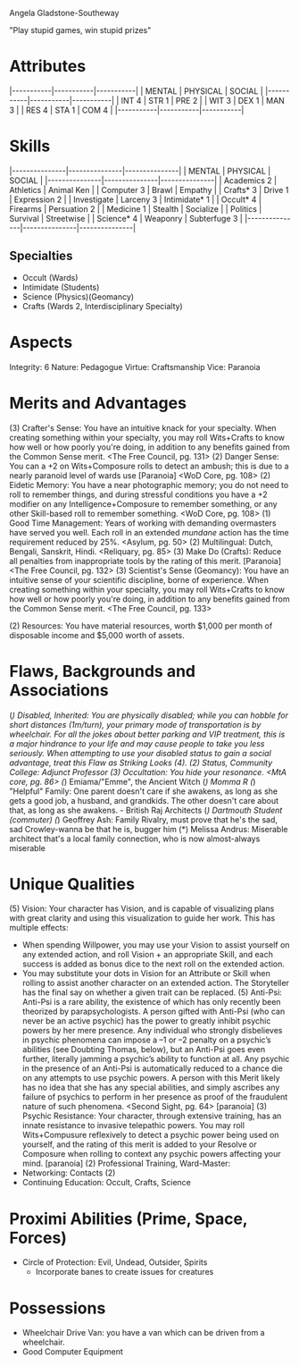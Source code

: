 Angela Gladstone-Southeway

"Play stupid games, win stupid prizes"


Attributes
============

|-----------|-----------|-----------|
| MENTAL	| PHYSICAL	| SOCIAL	|
|-----------|-----------|-----------|
| INT 4		| STR 1		| PRE 2     |
| WIT 3     | DEX 1     | MAN 3     |
| RES 4     | STA 1     | COM 4     |
|-----------|-----------|-----------|



Skills
============

|---------------|---------------|---------------|
| MENTAL        | PHYSICAL      | SOCIAL        |
|---------------|---------------|---------------|
| Academics   2 | Athletics     | Animal Ken    |
| Computer    3 | Brawl         | Empathy       |
| Crafts*     3 | Drive       1 | Expression  2 |
| Investigate   | Larceny     3 | Intimidate* 1 |
| Occult*     4 | Firearms      | Persuation  2 |
| Medicine    1 | Stealth       | Socialize     |
| Politics      | Survival      | Streetwise    |
| Science*    4 | Weaponry      | Subterfuge  3 |
|---------------|---------------|---------------|



Specialties
------------

* Occult (Wards)
* Intimidate (Students)
* Science (Physics)(Geomancy)
* Crafts (Wards 2, Interdisciplinary Specialty)



Aspects
============

Integrity: 6
Nature: Pedagogue
Virtue: Craftsmanship
Vice: Paranoia



Merits and Advantages
============

(3) Crafter's Sense: You have an intuitive knack for your specialty.  When creating something within your specialty, you may roll Wits+Crafts to know how well or how poorly you're doing, in addition to any benefits gained from the Common Sense merit.  <The Free Council, pg. 131>
(2) Danger Sense: You can a +2 on Wits+Composure rolls to detect an ambush; this is due to a nearly paranoid level of wards use [Paranoia] <WoD Core, pg. 108>
(2) Eidetic Memory: You have a near photographic memory; you do not need to roll to remember things, and during stressful conditions you have a +2 modifier on any Intelligence+Composure to remember something, or any other Skill-based roll to remember something.  <WoD Core, pg. 108>
(1) Good Time Management: Years of working with demanding overmasters have served you well.  Each roll in an extended _mundane_ action has the time requirement reduced by 25%.  <Asylum, pg. 50>
(2) Multilingual: Dutch, Bengali, Sanskrit, Hindi. <Reliquary, pg. 85>
(3) Make Do (Crafts): Reduce all penalties from inappropriate tools by the rating of this merit. [Paranoia] <The Free Council, pg. 132>
(3) Scientist's Sense (Geomancy): You have an intuitive sense of your scientific discipline, borne of experience.  When creating something within your specialty, you may roll Wits+Crafts to know how well or how poorly you're doing, in addition to any benefits gained from the Common Sense merit.  <The Free Council, pg. 133>

(2) Resources: You have material resources, worth $1,000 per month of disposable income and $5,000 worth of assets.



Flaws, Backgrounds and Associations
=============

(*) Disabled, Inherited: You are physically disabled; while you can hobble for short distances (1m/turn), your primary mode of transportation is by wheelchair.  For all the jokes about better parking and VIP treatment, this is a major hindrance to your life and may cause people to take you less seriously.  When attempting to use your disabled status to gain a social advantage, treat this Flaw as Striking Looks (4).
(2) Status, Community College: Adjunct Professor
(3) Occultation:  You hide your resonance.  <MtA core, pg. 86>
(*) Emiama/"Emme", the Ancient Witch
(*) Momma R
(*) "Helpful" Family: One parent doesn't care if she awakens, as long as she gets a good job, a husband, and grandkids.  The other doesn't care about that, as long as she awakens.
    - British Raj Architects
(*) Dartmouth Student (commuter)
(*) Geoffrey Ash: Family Rivalry, must prove that he's the sad, sad Crowley-wanna be that he is, bugger him
(*) Melissa Andrus: Miserable architect that's a local family connection, who is now almost-always miserable





Unique Qualities
=============

(5) Vision: Your character has Vision, and is capable of visualizing plans with great clarity and using this visualization to guide her work.  This has multiple effects:
  * When spending Willpower, you may use your Vision to assist yourself on any extended action, and roll Vision + an appropriate Skill, and each success is added as bonus dice to the next roll on the extended action.
  * You may substitute your dots in Vision for an Attribute or Skill when rolling to assist another character on an extended action.  The Storyteller has the final say on whether a given trait can be replaced.
(5) Anti-Psi:  Anti-Psi is a rare ability, the existence of which has only recently been theorized by parapsychologists. A person gifted with Anti-Psi (who can never be an active psychic) has the power to greatly inhibit psychic powers by her mere presence. Any individual who strongly disbelieves in psychic phenomena can impose a –1 or –2 penalty on a psychic’s abilities (see Doubting Thomas, below), but an Anti-Psi goes even further, literally jamming a psychic’s ability to function at all. Any psychic in the presence of an Anti-Psi is automatically reduced to a chance die on any attempts to use psychic powers. A person with this Merit likely has no idea that she has any special abilities, and simply ascribes any failure of psychics to perform in her presence as proof of the fraudulent nature of such phenomena. <Second Sight, pg. 64> [paranoia]
(3) Psychic Resistance:  Your character, through extensive training, has an innate resistance to invasive telepathic powers.  You may roll Wits+Compusure reflexively to detect a psychic power being used on yourself, and the rating of this merit is added to your Resolve or Composure when rolling to context any psychic powers affecting your mind.  [paranoia]
(2) Professional Training, Ward-Master:
* Networking: Contacts (2)
* Continuing Education: Occult, Crafts, Science



Proximi Abilities (Prime, Space, Forces)
==============

* Circle of Protection: Evil, Undead, Outsider, Spirits
    - Incorporate banes to create issues for creatures




Possessions
=============

* Wheelchair Drive Van: you have a van which can be driven from a wheelchair.
* Good Computer Equipment





